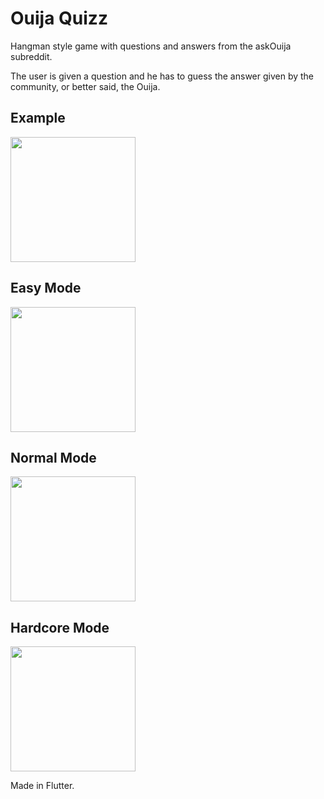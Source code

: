 # Ouija Quizz
Hangman style game with questions and answers from the askOuija subreddit. 

The user is given a question and he has to guess the answer given by the community, or better said, the Ouija.

## Example

<img src="https://github.com/andreicorpo/ouija-quiz-game/blob/master/screenshots/example.gif" width=200>

## Easy Mode

<img src="https://github.com/andreicorpo/ouija-quiz-game/blob/master/screenshots/Screenshot_20190304-132626.jpg" width=200>


## Normal Mode

<img src="https://github.com/andreicorpo/ouija-quiz-game/blob/master/screenshots/Screenshot_20190304-132646.jpg" width=200>


## Hardcore Mode

<img src="https://github.com/andreicorpo/ouija-quiz-game/blob/master/screenshots/Screenshot_20190304-132703.jpg" width=200>


Made in Flutter. 
